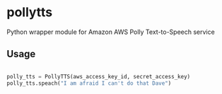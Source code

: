 # pollytts

Python wrapper module for Amazon AWS Polly Text-to-Speech service

## Usage

```python

polly_tts = PollyTTS(aws_access_key_id, secret_access_key)
polly_tts.speach("I am afraid I can't do that Dave")

```
